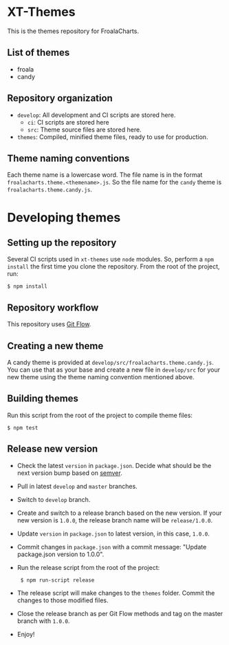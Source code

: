 # XT-Themes

This is the themes repository for FroalaCharts.

## List of themes

 - froala
 - candy

## Repository organization

 - `develop`: All development and CI scripts are stored here.
     - `ci`: CI scripts are stored here
     - `src`: Theme source files are stored here.
 -  `themes`: Compiled, minified theme files, ready to use for production.

## Theme naming conventions

Each theme name is a lowercase word. The file name is in the format `froalacharts.theme.<themename>.js`. So the file name for the `candy` theme is `froalacharts.theme.candy.js`.

# Developing themes

## Setting up the repository

Several CI scripts used in `xt-themes` use `node` modules. So, perform a `npm install` the first time you clone the repository. From the root of the project, run:

    $ npm install

## Repository workflow

This repository uses [Git Flow](http://nvie.com/posts/a-successful-git-branching-model/).


## Creating a new theme

A candy theme is provided at `develop/src/froalacharts.theme.candy.js`. You can use that as your base and create a new file in `develop/src` for your new theme using the theme naming convention mentioned above.

## Building themes

Run this script from the root of the project to compile theme files:

    $ npm test

## Release new version

 - Check the latest `version` in `package.json`. Decide what should be the next version bump based on [semver](http://semver.org).
 - Pull in latest `develop` and `master` branches.
 - Switch to `develop` branch.
 - Create and switch to a release branch based on the new version. If your new version is `1.0.0`, the release branch name will be `release/1.0.0`.
 - Update `version` in `package.json` to latest version, in this case, `1.0.0`.
 - Commit changes in `package.json` with a commit message: "Update package.json version to 1.0.0".
 - Run the release script from the root of the project:

        $ npm run-script release

 - The release script will make changes to the `themes` folder. Commit the changes to those modified files.
 - Close the release branch as per Git Flow methods and tag on the master branch with `1.0.0`.
 - Enjoy!
